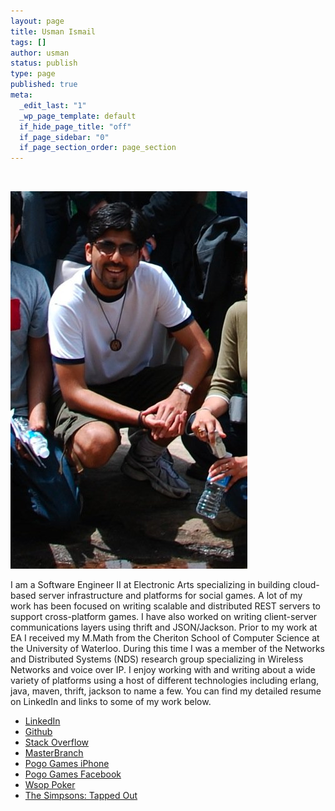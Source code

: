 ```yaml
--- 
layout: page
title: Usman Ismail
tags: []
author: usman
status: publish
type: page
published: true
meta: 
  _edit_last: "1"
  _wp_page_template: default
  if_hide_page_title: "off"
  if_page_sidebar: "0"
  if_page_section_order: page_section
---
```

&nbsp;
&nbsp;

<div class="my_pic">
    <img src="/assets/images/usmanprofile.jpg">
</div>


<div class="about_head">
    <p>I am a Software Engineer II at Electronic Arts specializing in building cloud-based server infrastructure and platforms for social games. A lot of my work has been focused on writing scalable and distributed REST servers to support cross-platform games. I have also worked on writing client-server communications layers using thrift and JSON/Jackson. Prior to my work at EA I received my M.Math from the Cheriton School of Computer Science at the University of Waterloo. During this time I was a member of the Networks and Distributed Systems (NDS) research group specializing in Wireless Networks and voice over IP. I enjoy working with and writing about a wide variety of platforms using a host of different technologies including erlang, java, maven, thrift, jackson to name a few. You can find my detailed resume on LinkedIn and links to some of my work below. </p>

</div>

* [LinkedIn](http://ca.linkedin.com/in/usmanismail)
* [Github](https://github.com/usmanismail)
* [Stack Overflow](http://stackoverflow.com/users/706727/usman-ismail)
* [MasterBranch](https://masterbranch.com/usmanismail)
* [Pogo Games iPhone](http://itunes.apple.com/ca/app/pogo-games/id373416293)
* [Pogo Games Facebook](https://apps.facebook.com/pogogames)
* [Wsop Poker](http://itunes.apple.com/ca/app/world-series-of-poker/id458792705)
* [The Simpsons: Tapped Out](https://itunes.apple.com/ca/app/the-simpsons-tapped-out/id497595276)


